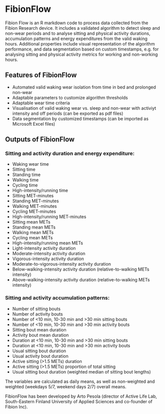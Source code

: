 # FibionFlow
Fibion Flow is an R markdown code to process data collected from the Fibion Research device. It includes a validated algorithm to detect sleep and non-wear periods and to analyse sitting and physical activity durations, accumulation patterns and energy expenditures from the valid waking hours. Additional properties include visual representation of the algorithm performance, and data segmentation based on custom timestamps, e.g. for analysing sitting and physical activity metrics for working and non-working hours. 

## Features of FibionFlow
- Automated valid waking wear isolation from time in bed and prolonged non-wear
- Adaptable parameters to customize algorithm thresholds
- Adaptable wear time criteria
- Visualisation of valid waking wear vs. sleep and non-wear with activiyt intensity and off periods (can be exported as pdf files)
- Data segmentation by customized timestamps (can be imported as Microsoft Excel files)

## Outputs of FibionFlow

### Sitting and activity duration and energy expenditure:
 - Waking wear time
 - Sitting time
 - Standing time
 - Walking time
 - Cycling time
 - High-intensity/running time
 - Sitting MET-minutes
 - Standing MET-minutes
 - Walking MET-minutes
 - Cycling MET-minutes
 - High-intensity/running MET-minutes
 - Sitting mean METs
 - Standing mean METs
 - Walking mean METs
 - Cycling mean METs
 - High-intensity/running mean METs
 - Light-intensity activity duration
 - Moderate-intensity activity duration
 - Vigorous-intensity activity duration
 - Moderate-to-vigorous-intensity activity duration
 - Below-walking-intensity activity duration (relative-to-walking METs intensity)
 - Above-walking-intensity activity duration (relative-to-walking METs intensity)

### Sitting and activity accumulation patterns:
 - Number of sitting bouts
 - Number of activity bouts
 - Number of <10 min, 10-30 min and >30 min sitting bouts
 - Number of <10 min, 10-30 min and >30 min activity bouts
 - Sitting bout mean duration
 - Activity bout mean duration
 - Duration at <10 min, 10-30 min and >30 min sitting bouts
 - Duration at <10 min, 10-30 min and >30 min activity bouts
 - Usual sitting bout duration
 - Usual activity bout duration
 - Active sitting (>1.5 METs) duration
 - Active sitting (>1.5 METs) proportion of total sitting
 - Usual sitting bout duration (weighted median of sitting bout lengths)

The variables are calculated as daily means, as well as non-weighted and weighted (weekdays 5/7, weekend days 2/7) overall means. 

FibionFlow has been developed by Arto Pesola (director of Active Life Lab, South-Eastern Finland University of Applied Sciences and co-founder of Fibion Inc).
